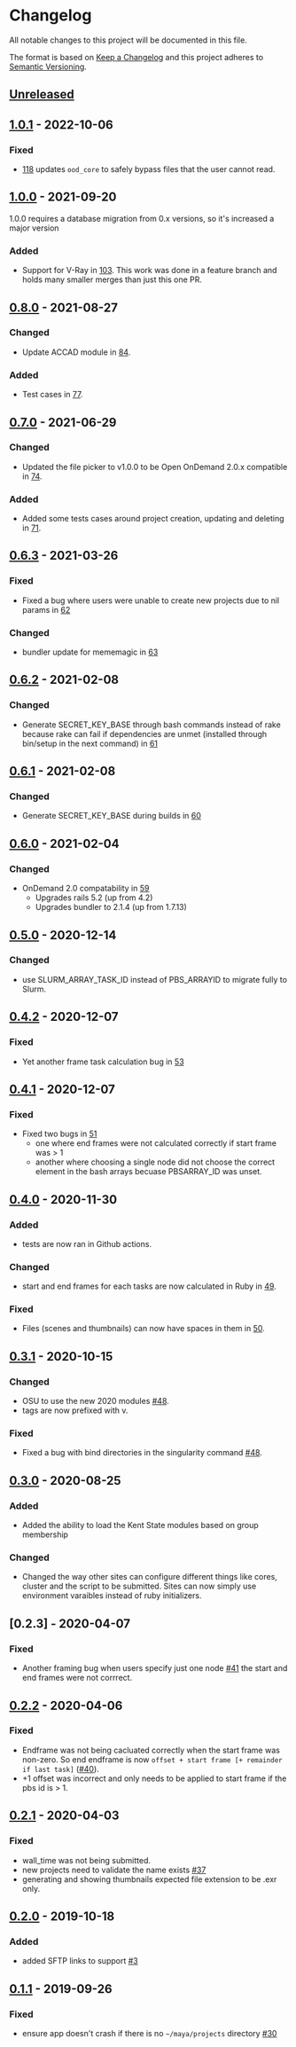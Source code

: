 # Changelog

All notable changes to this project will be documented in this file.

The format is based on [Keep a Changelog](http://keepachangelog.com/en/1.0.0/)
and this project adheres to [Semantic Versioning](http://semver.org/spec/v2.0.0.html).


## [Unreleased]

## [1.0.1] - 2022-10-06

### Fixed

- [118](https://github.com/OSC/frame-renderer/pull/118) updates `ood_core` to safely bypass
  files that the user cannot read.

## [1.0.0] - 2021-09-20

1.0.0 requires a database migration from 0.x versions, so it's increased a major version

### Added
* Support for V-Ray in [103](https://github.com/OSC/frame-renderer/pull/103).
  This work was done in a feature branch and holds many smaller merges than just this
  one PR.

## [0.8.0] - 2021-08-27

### Changed

- Update ACCAD module in [84](https://github.com/OSC/frame-renderer/pull/84).

### Added

- Test cases in [77](https://github.com/OSC/frame-renderer/pull/77).

## [0.7.0] - 2021-06-29

### Changed

- Updated the file picker to v1.0.0 to be Open OnDemand 2.0.x compatible
  in [74](https://github.com/OSC/frame-renderer/pull/74).

### Added

- Added some tests cases around project creation, updating and deleting in
  [71](https://github.com/OSC/frame-renderer/pull/71).

## [0.6.3] - 2021-03-26
### Fixed
- Fixed a bug where users were unable to create new projects due to nil
  params in [62](https://github.com/OSC/frame-renderer/pull/60)

### Changed
- bundler update for mememagic in [63](https://github.com/OSC/frame-renderer/pull/60)

## [0.6.2] - 2021-02-08
### Changed
- Generate SECRET_KEY_BASE through bash commands instead of rake because rake can fail
  if dependencies are unmet (installed through bin/setup in the next command) in
  [61](https://github.com/OSC/frame-renderer/pull/61)

## [0.6.1] - 2021-02-08
### Changed
- Generate SECRET_KEY_BASE during builds in [60](https://github.com/OSC/frame-renderer/pull/60)

## [0.6.0] - 2021-02-04
### Changed
- OnDemand 2.0 compatability in [59](https://github.com/OSC/frame-renderer/pull/59)
  - Upgrades rails 5.2 (up from 4.2)
  - Upgrades bundler to 2.1.4 (up from 1.7.13)

## [0.5.0] - 2020-12-14
### Changed
- use SLURM_ARRAY_TASK_ID instead of PBS_ARRAYID to migrate fully to Slurm.

## [0.4.2] - 2020-12-07
### Fixed
- Yet another frame task calculation bug in [53](https://github.com/OSC/frame-renderer/pull/53)

## [0.4.1] - 2020-12-07
### Fixed
- Fixed two bugs in [51](https://github.com/OSC/frame-renderer/pull/51)
  - one where end frames were not calculated correctly if start frame was > 1
  - another where choosing a single node did not choose the correct element
    in the bash arrays becuase PBSARRAY_ID was unset.

## [0.4.0] - 2020-11-30
### Added
- tests are now ran in Github actions.

### Changed
- start and end frames for each tasks are now calculated in Ruby in
  [49](https://github.com/OSC/frame-renderer/issues/49).

### Fixed
- Files (scenes and thumbnails) can now have spaces in them in
  [50](https://github.com/OSC/frame-renderer/pull/50).

## [0.3.1] - 2020-10-15
### Changed
- OSU to use the new 2020 modules [#48](https://github.com/OSC/frame-renderer/pull/48).
- tags are now prefixed with v.

### Fixed
- Fixed a bug with bind directories in the singularity command [#48](https://github.com/OSC/frame-renderer/pull/48).

## [0.3.0] - 2020-08-25
### Added
- Added the ability to load the Kent State modules based on group membership

### Changed
- Changed the way other sites can configure different things like cores, cluster
  and the script to be submitted.  Sites can now simply use environment varaibles
  instead of ruby initializers.

## [0.2.3] - 2020-04-07
### Fixed
- Another framing bug when users specify just one node [#41](https://github.com/OSC/frame-renderer/pull/40)
  the start and end frames were not corrrect.

## [0.2.2] - 2020-04-06
### Fixed
- Endframe was not being cacluated correctly when the start frame was non-zero. So end
  endframe is now `offset + start frame [+ remainder if last task]` 
  ([#40](https://github.com/OSC/frame-renderer/pull/40)).
- +1 offset was incorrect and only needs to be applied to start frame if the pbs
  id is > 1.

## [0.2.1] - 2020-04-03
### Fixed
- wall_time was not being submitted.
- new projects need to validate the name exists [#37](https://github.com/OSC/frame-renderer/issues/37)
- generating and showing thumbnails expected file extension to be .exr only.

## [0.2.0] - 2019-10-18
### Added
- added SFTP links to support [#3](https://github.com/OSC/frame-renderer/issues/3)

## [0.1.1] - 2019-09-26
### Fixed
- ensure app doesn't crash if there is no `~/maya/projects` directory [#30](https://github.com/OSC/frame-renderer/issues/30)

[Unreleased]: https://github.com/OSC/frame-renderer/compare/v1.0.1...HEAD
[1.0.1]: https://github.com/OSC/frame-renderer/compare/v1.0.0...v1.0.1
[1.0.0]: https://github.com/OSC/frame-renderer/compare/v0.8.0...v1.0.0
[0.8.0]: https://github.com/OSC/frame-renderer/compare/v0.7.0...v0.8.0
[0.7.0]: https://github.com/OSC/frame-renderer/compare/v0.6.3...v0.7.0
[0.6.3]: https://github.com/OSC/frame-renderer/compare/v0.6.2...v0.6.3
[0.6.2]: https://github.com/OSC/frame-renderer/compare/v0.6.1...v0.6.2
[0.6.1]: https://github.com/OSC/frame-renderer/compare/v0.6.0...v0.6.1
[0.6.0]: https://github.com/OSC/frame-renderer/compare/v0.5.0...v0.6.0
[0.5.0]: https://github.com/OSC/frame-renderer/compare/v0.4.2...v0.5.0
[0.4.2]: https://github.com/OSC/frame-renderer/compare/v0.4.1...v0.4.2
[0.4.1]: https://github.com/OSC/frame-renderer/compare/v0.4.0...v0.4.1
[0.4.0]: https://github.com/OSC/frame-renderer/compare/v0.3.1...v0.4.0
[0.3.1]: https://github.com/OSC/frame-renderer/compare/0.3.0...v0.3.1
[0.3.0]: https://github.com/OSC/frame-renderer/compare/0.2.2...0.3.0
[0.2.2]: https://github.com/OSC/frame-renderer/compare/0.2.1...0.2.2
[0.2.1]: https://github.com/OSC/frame-renderer/compare/0.2.0...0.2.1
[0.2.0]: https://github.com/OSC/frame-renderer/compare/0.1.1...0.2.0
[0.1.1]: https://github.com/OSC/frame-renderer/compare/0.1.0...0.1.1
